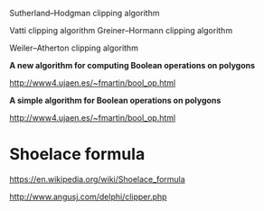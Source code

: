 Sutherland–Hodgman clipping algorithm

Vatti clipping algorithm
Greiner–Hormann clipping algorithm

Weiler–Atherton clipping algorithm


**A new algorithm for computing Boolean operations on polygons**

http://www4.ujaen.es/~fmartin/bool_op.html

**A simple algorithm for Boolean operations on polygons**

http://www4.ujaen.es/~fmartin/bool_op.html



# Shoelace formula

https://en.wikipedia.org/wiki/Shoelace_formula


http://www.angusj.com/delphi/clipper.php